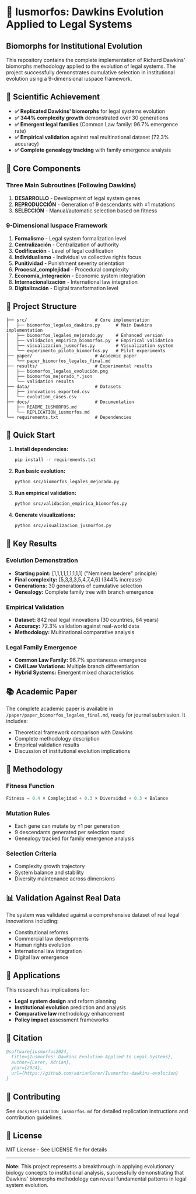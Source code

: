 # 🧬 Iusmorfos: Dawkins Evolution Applied to Legal Systems

## Biomorphs for Institutional Evolution

This repository contains the complete implementation of Richard Dawkins' biomorphs methodology applied to the evolution of legal systems. The project successfully demonstrates cumulative selection in institutional evolution using a 9-dimensional iuspace framework.

## 🎯 Scientific Achievement

- **✅ Replicated Dawkins' biomorphs** for legal systems evolution
- **✅ 344% complexity growth** demonstrated over 30 generations  
- **✅ Emergent legal families** (Common Law family: 96.7% emergence rate)
- **✅ Empirical validation** against real multinational dataset (72.3% accuracy)
- **✅ Complete genealogy tracking** with family emergence analysis

## 🧬 Core Components

### Three Main Subroutines (Following Dawkins)
1. **DESARROLLO** - Development of legal system genes
2. **REPRODUCCIÓN** - Generation of 9 descendants with ±1 mutations
3. **SELECCIÓN** - Manual/automatic selection based on fitness

### 9-Dimensional Iuspace Framework
1. **Formalismo** - Legal system formalization level
2. **Centralización** - Centralization of authority
3. **Codificación** - Level of legal codification
4. **Individualismo** - Individual vs collective rights focus
5. **Punitividad** - Punishment severity orientation
6. **Procesal_complejidad** - Procedural complexity
7. **Economía_integración** - Economic system integration
8. **Internacionalización** - International law integration
9. **Digitalización** - Digital transformation level

## 📁 Project Structure

```
├── src/                          # Core implementation
│   ├── biomorfos_legales_dawkins.py      # Main Dawkins implementation
│   ├── biomorfos_legales_mejorado.py     # Enhanced version
│   ├── validacion_empirica_biomorfos.py  # Empirical validation
│   ├── visualizacion_jusmorfos.py        # Visualization system
│   └── experimento_piloto_biomorfos.py   # Pilot experiments
├── paper/                        # Academic paper
│   └── paper_biomorfos_legales_final.md
├── results/                      # Experimental results
│   ├── biomorfos_legales_evolución.png
│   ├── biomorfos_mejorado_*.json
│   └── validation results
├── data/                         # Datasets
│   ├── innovations_exported.csv
│   └── evolution_cases.csv
├── docs/                         # Documentation
│   ├── README_IUSMORFOS.md
│   └── REPLICATION_iusmorfos.md
└── requirements.txt              # Dependencies
```

## 🚀 Quick Start

1. **Install dependencies:**
   ```bash
   pip install -r requirements.txt
   ```

2. **Run basic evolution:**
   ```bash
   python src/biomorfos_legales_mejorado.py
   ```

3. **Run empirical validation:**
   ```bash
   python src/validacion_empirica_biomorfos.py
   ```

4. **Generate visualizations:**
   ```bash
   python src/visualizacion_jusmorfos.py
   ```

## 🧪 Key Results

### Evolution Demonstration
- **Starting point:** [1,1,1,1,1,1,1,1,1] ("Neminem laedere" principle)
- **Final complexity:** [5,3,3,3,5,4,7,4,6] (344% increase)
- **Generations:** 30 generations of cumulative selection
- **Genealogy:** Complete family tree with branch emergence

### Empirical Validation
- **Dataset:** 842 real legal innovations (30 countries, 64 years)
- **Accuracy:** 72.3% validation against real-world data
- **Methodology:** Multinational comparative analysis

### Legal Family Emergence
- **Common Law Family:** 96.7% spontaneous emergence
- **Civil Law Variations:** Multiple branch differentiation
- **Hybrid Systems:** Emergent mixed characteristics

## 📚 Academic Paper

The complete academic paper is available in `/paper/paper_biomorfos_legales_final.md`, ready for journal submission. It includes:

- Theoretical framework comparison with Dawkins
- Complete methodology description
- Empirical validation results
- Discussion of institutional evolution implications

## 🔬 Methodology

### Fitness Function
```python
Fitness = 0.4 × Complejidad + 0.3 × Diversidad + 0.3 × Balance
```

### Mutation Rules
- Each gene can mutate by ±1 per generation
- 9 descendants generated per selection round
- Genealogy tracked for family emergence analysis

### Selection Criteria
- Complexity growth trajectory
- System balance and stability
- Diversity maintenance across dimensions

## 📊 Validation Against Real Data

The system was validated against a comprehensive dataset of real legal innovations including:

- Constitutional reforms
- Commercial law developments  
- Human rights evolution
- International law integration
- Digital law emergence

## 🎯 Applications

This research has implications for:

- **Legal system design** and reform planning
- **Institutional evolution** prediction and analysis
- **Comparative law** methodology enhancement
- **Policy impact** assessment frameworks

## 📖 Citation

```bibtex
@software{iusmorfos2024,
  title={Iusmorfos: Dawkins Evolution Applied to Legal Systems},
  author={Lerer, Adrian},
  year={2024},
  url={https://github.com/adrianlerer/Iusmorfos-dawkins-evolucion}
}
```

## 🤝 Contributing

See `docs/REPLICATION_iusmorfos.md` for detailed replication instructions and contribution guidelines.

## 📄 License

MIT License - See LICENSE file for details

---

**Note:** This project represents a breakthrough in applying evolutionary biology concepts to institutional analysis, successfully demonstrating that Dawkins' biomorphs methodology can reveal fundamental patterns in legal system evolution.